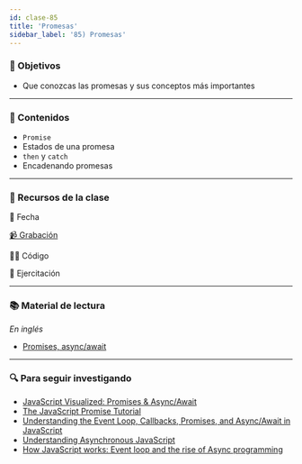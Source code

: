 ```yaml
---
id: clase-85
title: 'Promesas'
sidebar_label: '85) Promesas'
---
```


### 🏁 Objetivos

- Que conozcas las promesas y sus conceptos más importantes

---

### 📝 Contenidos

- `Promise`
- Estados de una promesa
- `then` y `catch`
- Encadenando promesas

---

### 🚀 Recursos de la clase

📆 Fecha

[📹 Grabación](https://us02web.zoom.us/rec/share/Jc2y4W6FZxVBlcLisUgLm_CExEcdHrk5kl_0bFeL_3E2Xr9tC3rGMfh1UjtMx69v.iMGD8l96kCoLdMZz?startTime=1653948376000)

👩‍💻 Código

💪 Ejercitación

---

### 📚 Material de lectura

_En inglés_

- [Promises, async/await](https://javascript.info/async)

---

### 🔍 Para seguir investigando

- [JavaScript Visualized: Promises & Async/Await](https://dev.to/lydiahallie/javascript-visualized-promises-async-await-5gke)
- [The JavaScript Promise Tutorial](https://adrianmejia.com/promises-tutorial-concurrency-in-javascript-node/)
- [Understanding the Event Loop, Callbacks, Promises, and Async/Await in JavaScript](https://www.digitalocean.com/community/tutorials/understanding-the-event-loop-callbacks-promises-and-async-await-in-javascript)
- [Understanding Asynchronous JavaScript](https://blog.bitsrc.io/understanding-asynchronous-javascript-the-event-loop-74cd408419ff)
- [How JavaScript works: Event loop and the rise of Async programming](https://blog.sessionstack.com/how-javascript-works-event-loop-and-the-rise-of-async-programming-5-ways-to-better-coding-with-2f077c4438b5)

